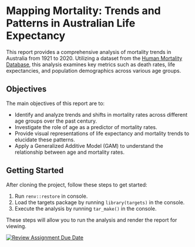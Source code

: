 # Mapping Mortality: Trends and Patterns in Australian Life Expectancy

This report provides a comprehensive analysis of mortality trends in Australia from 1921 to 2020. Utilizing a dataset from the [Human Mortality Database](https://mortality.org/Country/Country?cntr=AUS), this analysis examines key metrics such as death rates, life expectancies, and population demographics across various age groups.

## Objectives

The main objectives of this report are to:

- Identify and analyze trends and shifts in mortality rates across different age groups over the past century.
- Investigate the role of age as a predictor of mortality rates.
- Provide visual representations of life expectancy and mortality trends to elucidate these patterns.
- Apply a Generalized Additive Model (GAM) to understand the relationship between age and mortality rates.

## Getting Started

After cloning the project, follow these steps to get started:

1. Run `renv::restore` in console.
2. Load the targets package by running `library(targets)` in the console.
3. Execute the analysis by running `tar_make()` in the console.

These steps will allow you to run the analysis and render the report for viewing.

[![Review Assignment Due Date](https://classroom.github.com/assets/deadline-readme-button-24ddc0f5d75046c5622901739e7c5dd533143b0c8e959d652212380cedb1ea36.svg)](https://classroom.github.com/a/kmdmCbhP)
